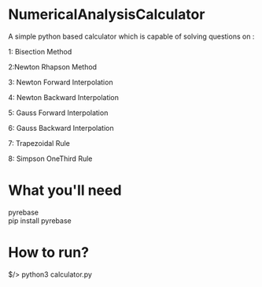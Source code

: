 # NumericalAnalysisCalculator
A simple python based calculator which is capable of solving questions on :

1: Bisection Method

2:Newton Rhapson Method

3: Newton Forward Interpolation

4: Newton Backward Interpolation

5: Gauss Forward Interpolation

6: Gauss Backward Interpolation

7: Trapezoidal Rule

8: Simpson OneThird Rule

# What you'll need
pyrebase
<br>pip install pyrebase

# How to run?
$/> python3 calculator.py
